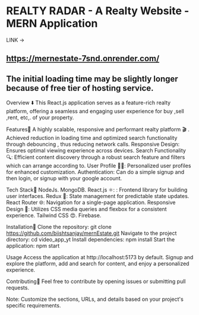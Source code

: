 <h1>REALTY RADAR - A Realty Website - MERN Application</h1>

LINK -> <h2>https://mernestate-7snd.onrender.com/</h2>

<h2>The initial loading time may be slightly longer because of  free tier of hosting service.</h2>

Overview ⬇️
This React.js application serves as a feature-rich realty platform, offering a seamless and engaging user experience for buy ,sell ,rent, etc,. of your property.

Features🚀
A highly scalable, responsive and performant realty platform  🎬 .
Achieved reduction in loading time and optimized search functionality through debouncing , thus reducing network calls.
Responsive Design: Ensures optimal viewing experience across devices.
Search Functionality  🔍: Efficient content discovery through a robust search feature and filters which can arrange according to.
User Profile 🧑‍💼: Personalized user profiles for enhanced customization.
Authentication: Can do a simple signup and then login, or signup with your google account.

Tech Stack🧨
NodeJs.
MongoDB.
React.js ⚛️: : Frontend library for building user interfaces.
Redux 🔄: State management for predictable state updates.
React Router 🌐: Navigation for a single-page application.
Responsive Design 📏: Utilizes CSS media queries and flexbox for a consistent experience.
Tailwind CSS 😍.
Firebase.

Installation🥸
Clone the repository: git clone https://github.com/biishtsanjay/mernEstate.git
Navigate to the project directory: cd video_app_yt
Install dependencies: npm install
Start the application: npm start

Usage
Access the application at http://localhost:5173 by default.
Signup and explore the platform, add and search for content, and enjoy a personalized experience.

Contributing🫡
Feel free to contribute by opening issues or submitting pull requests.

Note: Customize the sections, URLs, and details based on your project's specific requirements.
